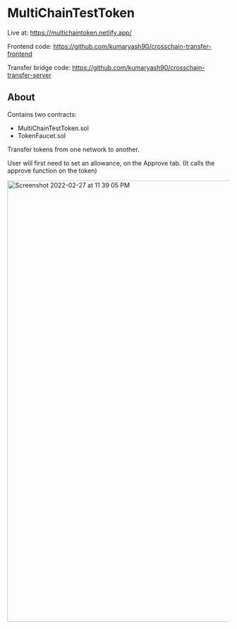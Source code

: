 # MultiChainTestToken

Live at: https://multichaintoken.netlify.app/

Frontend code: https://github.com/kumaryash90/crosschain-transfer-frontend

Transfer bridge code: https://github.com/kumaryash90/crosschain-transfer-server

## About
Contains two contracts:
- MultiChainTestToken.sol
- TokenFaucet.sol

Transfer tokens from one network to another.

User will first need to set an allowance, on the Approve tab. (It calls the approve function on the token)

<img width="998" alt="Screenshot 2022-02-27 at 11 39 05 PM" src="https://user-images.githubusercontent.com/72552910/155894318-d35766ba-c578-4802-8762-e2adfdc459fc.png">
